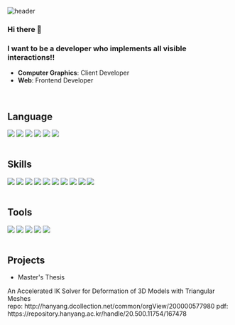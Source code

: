 ![header](https://capsule-render.vercel.app/api?type=rounded&color=C3E5AE&height=300&section=header&text=Hyunah+Park&fontSize=90)

### Hi there 👋
### I want to be a developer who implements all visible interactions!!
- **Computer Graphics**: Client Developer
- **Web**: Frontend Developer
</br>

<!--
**hhyunah/hhyunah** is a ✨ _special_ ✨ repository because its `README.md` (this file) appears on your GitHub profile.

Here are some ideas to get you started:

- 🔭 I’m currently working on ...
- 🌱 I’m currently learning ...
- 👯 I’m looking to collaborate on ...
- 🤔 I’m looking for help with ...
- 💬 Ask me about ...
- 📫 How to reach me: ...
- 😄 Pronouns: ...
- ⚡ Fun fact: ...
-->

## Language

  <div>
    <img src="https://img.shields.io/badge/C-00599C?style=for-the-badge&logo=C&logoColor=white">
    <img src="https://img.shields.io/badge/C++-00599C?style=for-the-badge&logo=C%2B%2B&logoColor=white">
    <img src="https://img.shields.io/badge/Python-3776AB?style=for-the-badge&logo=python&logoColor=white">
    <img src="https://img.shields.io/badge/C%23-239120?style=for-the-badge&logo=c-sharp&logoColor=white">
    <img src="https://img.shields.io/badge/Lua-2C2D72?style=for-the-badge&logo=lua&logoColor=white">
    <img src="https://img.shields.io/badge/javascript-F7DF1E?style=for-the-badge&logo=javascript&logoColor=black">
  </div>
</br>


## Skills

  <div>
    <img src="https://img.shields.io/badge/OpenGL-5586A4?style=for-the-badge&logo=opengl&logoColor=white">
    <img src="https://img.shields.io/badge/OpenCV-5C3EE8?style=for-the-badge&logo=opencv&logoColor=white">
    <img src="https://img.shields.io/badge/html5-E34F26?style=for-the-badge&logo=html5&logoColor=white">
    <img src="https://img.shields.io/badge/typescript-3178C6?style=for-the-badge&logo=typescript&logoColor=white">
    <img src="https://img.shields.io/badge/next.js-000000?style=for-the-badge&logo=next.js&logoColor=white">
    <img src="https://img.shields.io/badge/graphql-E10098?style=for-the-badge&logo=graphql&logoColor=white">
    <img src="https://img.shields.io/badge/apollographql-311C87?style=for-the-badge&logo=apollographql&logoColor=white">
    <img src="https://img.shields.io/badge/CSS3-1572B6?style=for-the-badge&logo=css3&logoColor=white">
    <img src="https://img.shields.io/badge/sass-CC6699?style=for-the-badge&logo=sass&logoColor=white"/>
    <img src="https://img.shields.io/badge/styled components-DB7093?style=for-the-badge&logo=styled-components&logoColor=white"/>
  </div>
</br>

## Tools

<div>
    <img src="https://img.shields.io/badge/Unity-100000?style=for-the-badge&logo=unity&logoColor=white">
    <img src="https://img.shields.io/badge/Blender-F5792A?style=for-the-badge&logo=blender&logoColor=white">
    <img src="https://img.shields.io/badge/react-61DAFB?style=for-the-badge&logo=react&logoColor=black">
    <img src="https://img.shields.io/badge/git-F05032?style=for-the-badge&logo=git&logoColor=white">
    <img src="https://img.shields.io/badge/github-181717?style=for-the-badge&logo=github&logoColor=white">
  </div>
</br>


## Projects

- Master's Thesis
<div>An Accelerated IK Solver for Deformation of 3D Models with Triangular Meshes</div>
repo: http://hanyang.dcollection.net/common/orgView/200000577980
pdf: https://repository.hanyang.ac.kr/handle/20.500.11754/167478

